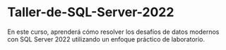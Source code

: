 # Taller-de-SQL-Server-2022
En este curso, aprenderá cómo resolver los desafíos de datos modernos con SQL Server 2022 utilizando un enfoque práctico de laboratorio.
